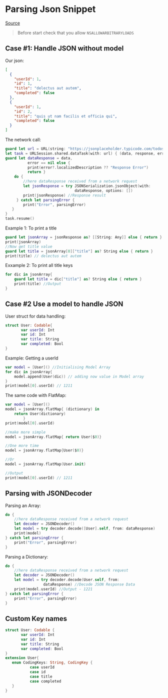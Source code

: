 # Parsing Json Snippet

[Source](https://medium.com/@nimjea/json-parsing-in-swift-2498099b78f)

>Before start check that you allow `NSALLOWARBITRARYLOADS`

## Case #1: Handle JSON without model

Our json:

```json
[
  {
    "userId": 1,
    "id": 1,
    "title": "delectus aut autem",
    "completed": false
  },
  {
    "userId": 1,
    "id": 2,
    "title": "quis ut nam facilis et officia qui",
    "completed": false
  }
]
```

The network call:

```swift
guard let url = URL(string: "https://jsonplaceholder.typicode.com/todos") else {return}
let task = URLSession.shared.dataTask(with: url) { (data, response, error) in
guard let dataResponse = data,
          error == nil else {
          print(error?.localizedDescription ?? "Response Error")
          return }  
    do {
        //here dataResponse received from a network request
        let jsonResponse = try JSONSerialization.jsonObject(with:
                               dataResponse, options: [])
        print(jsonResponse) //Response result
     } catch let parsingError {
        print("Error", parsingError)
   }
}
task.resume()
```

Example 1: To print a title

```swift
guard let jsonArray = jsonResponse as? [[String: Any]] else { return }
print(jsonArray)
//Now get title value
guard let title = jsonArray[0]["title"] as? String else { return } 
print(title) // delectus aut autem
```

Exxample 2: To print all title keys

```swift
for dic in jsonArray{
    guard let title = dic["title"] as? String else { return }  
    print(title) //Output
}
```

## Case #2 Use a model to handle JSON

User struct for data handling:

```swift
struct User: Codable{
       var userId: Int
       var id: Int
       var title: String
       var completed: Bool
}
```

Example: Getting a userId

```swift
var model = [User]() //Initialising Model Array
for dic in jsonArray{
    model.append(User(dic)) // adding now value in Model array
}
print(model[0].userId) // 1211
```

The same code with FlatMap:

```swift
var model = [User]()
model = jsonArray.flatMap{ (dictionary) in
    return User(dictionary)
        }
print(model[0].userId)

//make more simple
model = jsonArray.flatMap{ return User($0)}

//One more time
model = jsonArray.flatMap{User($0)}

//Or
model = jsonArray.flatMap(User.init)

//Output
print(model[0].userId) // 1211
```

## Parsing with JSONDecoder

Parsing an Array:

```swift
do {
    //here dataResponse received from a network request
    let decoder = JSONDecoder()
    let model = try decoder.decode([User].self, from: dataResponse)
    print(model)
} catch let parsingError {
    print("Error", parsingError)
}
```

Parsing a Dictionary:

```swift
do {
    //here dataResponse received from a network request
    let decoder = JSONDecoder()
    let model = try decoder.decode(User.self, from:
                 dataResponse) //Decode JSON Response Data 
    print(model.userId) //Output - 1221
} catch let parsingError {
    print("Error", parsingError)
}
```

## Custom Key names

```swift
struct User: Codable {
       var userId: Int
       var id: Int
       var title: String
       var completed: Bool
}
extension User{
   enum CodingKeys: String, CodingKey {
           case userId
           case id
           case title
           case completed
   }
}
```